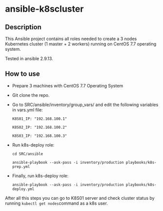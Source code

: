 # ansible-k8scluster

## Description

This Ansible project contains all roles needed to create a 3 nodes Kubernetes cluster (1 master + 2 workers) running on CentOS 7.7 operating system. 

Tested in ansible 2.9.13.

## How to use

* Prepare 3 machines with CentOS 7.7 Operating System
* Git clone the repo.
* Go to SRC/ansible/inventory/group_vars/ and edit the following variables in vars.yml file:

  `K8S01_IP: "192.168.100.1"`

  `K8S02_IP: "192.168.100.2"`

  `K8S03_IP: "192.168.100.3"`

* Run k8s-deploy role:

  `cd SRC/ansible`


  `ansible-playbook --ask-pass -i inventory/production playbooks/k8s-prep.yml`
  
 * Finally, run k8s-deploy role:
 
   `ansible-playbook --ask-pass -i inventory/production playbooks/k8s-deploy.yml`

After all this steps you can go to K8S01 server and check cluster status by running `kubectl get nodes`command as a k8s user.
